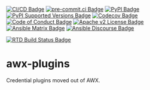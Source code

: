 <!-- DO-NOT-REMOVE-docs-badges-START -->

[![CI/CD Badge]][CI/CD]
[![pre-commit.ci Badge]][pre-commit.ci]
[![PyPI Badge]][PyPI]
[![PyPI Supported Versions Badge]][PyPI Supported Versions]
[![Codecov Badge]][Codecov]
[![Code of Conduct Badge]][Code of Conduct]
[![Apache v2 License Badge]][Apache v2 License]
[![Ansible Matrix Badge]][Ansible Matrix]
[![Ansible Discourse Badge]][Ansible Discourse]

[CI/CD Badge]:
https://github.com/ansible/awx-plugins/actions/workflows/ci-cd.yml/badge.svg?branch=devel
[CI/CD]: https://github.com/ansible/awx-plugins/actions/workflows/ci-cd.yml

[pre-commit.ci Badge]:
https://results.pre-commit.ci/badge/github/ansible/awx-plugins/devel.svg
[pre-commit.ci]:
https://results.pre-commit.ci/latest/github/ansible/awx-plugins/devel

[PyPI Badge]: https://img.shields.io/pypi/v/awx-plugins-core
[PyPI]: https://pypi.org/p/awx-plugins-core

[PyPI Supported Versions Badge]: https://img.shields.io/pypi/pyversions/awx-plugins-core.svg
[PyPI Supported Versions]: https://pypi.org/p/awx-plugins-core

[Codecov Badge]: https://codecov.io/gh/ansible/awx-plugins/branch/devel/graph/badge.svg
[Codecov]: https://app.codecov.io/gh/ansible/awx-plugins

[Code of Conduct Badge]: https://img.shields.io/badge/code%20of%20conduct-Ansible-yellow.svg
[Code of Conduct]: https://docs.ansible.com/ansible/latest/community/code_of_conduct.html

[Apache v2 License Badge]: https://img.shields.io/badge/license-Apache%202.0-brightgreen.svg
[Apache v2 License]: https://github.com/ansible/awx-plugins/blob/devel/LICENSE

[Ansible Matrix Badge]:
https://img.shields.io/badge/matrix-Ansible%20Community-blueviolet.svg?logo=matrix
[Ansible Matrix]: https://chat.ansible.im/#/welcome

[Ansible Discourse Badge]:
https://img.shields.io/badge/discourse-Ansible%20Community-yellowgreen.svg?logo=discourse
[Ansible Discourse]: https://forum.ansible.com
<!-- DO-NOT-REMOVE-docs-badges-END -->

[![RTD Build Status Badge]][RTD Docs]

[RTD Build Status Badge]:
https://readthedocs.org/projects/awx-plugins-core/badge/?version=latest
[RTD Docs]: https://awx-plugins-core.rtfd.io

# awx-plugins

<!-- DO-NOT-REMOVE-docs-intro-START -->
Credential plugins moved out of AWX.
<!-- DO-NOT-REMOVE-docs-intro-END -->
